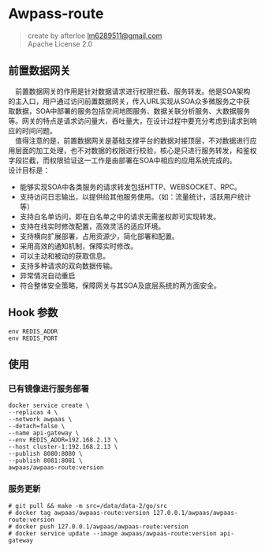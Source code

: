# Awpass-route

> create by afterloe <lm6289511@gmail.com>  
> Apache License 2.0

## 前置数据网关
&emsp;前置数据网关的作用是针对数据请求进行权限拦截、服务转发。他是SOA架构的主入口，用户通过访问前置数据网关，传入URL实现从SOA众多微服务之中获取数据，SOA中部署的服务包括空间地图服务、数据关联分析服务、大数据服务等。网关的特点是请求访问量大，吞吐量大，在设计过程中要充分考虑到请求到响应的时间问题。  
&emsp;值得注意的是，前置数据网关是基础支撑平台的数据对接顶层，不对数据进行应用层面的加工处理，也不对数据的权限进行校验，核心是只进行服务转发，和鉴权字段拦截，而权限验证这一工作是由部署在SOA中相应的应用系统完成的。  
设计目标是：
* 能够实现SOA中各类服务的请求转发包括HTTP、WEBSOCKET、RPC。
* 支持访问日志输出，以提供给其他服务使用。（如：流量统计，活跃用户统计等）
* 支持白名单访问，即在白名单之中的请求无需鉴权即可实现转发。
* 支持在线实时修改配置，高效灵活的适应环境。
* 支持横向扩展部署，占用资源少，简化部署和配置。
* 采用高效的通知机制，保障实时修改。
* 可以主动和被动的获取信息。
* 支持多种请求的双向数据传输。
* 异常情况自动重启
* 符合整体安全策略，保障网关与其SOA及底层系统的两方面安全。

## Hook 参数
```sbtshell
env REDIS_ADDR
env REDIS_PORT
```

## 使用
### 已有镜像进行服务部署
```sbtshell
docker service create \
--replicas 4 \
--network awpaas \
--detach=false \
--name api-gateway \
--env REDIS_ADDR=192.168.2.13 \
--host cluster-1:192.168.2.13 \
--publish 8080:8080 \
--publish 8081:8081 \
awpaas/awpaas-route:version
```
### 服务更新
```sbtshell
# git pull && make -m src=/data/data-2/go/src
# docker tag awpaas/awpaas-route:version 127.0.0.1/awpaas/awpaas-route:version
# docker push 127.0.0.1/awpaas/awpaas-route:version
# docker service update --image awpaas/awpaas-route:version api-gateway
```
